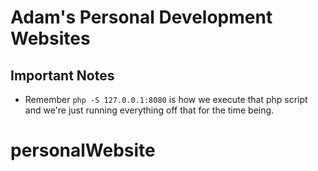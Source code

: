 # Adam's Personal Development Websites

## Important Notes

- Remember `php -S 127.0.0.1:8080` is how we execute that php script and we're just running everything off that for the time being.
# personalWebsite
